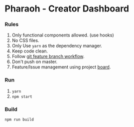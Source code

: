 # Pharaoh - Creator Dashboard

### Rules

1. Only functional components allowed. (use hooks)
2. No CSS files.
3. Only Use `yarn` as the dependency manager.
4. Keep code clean.
5. Follow [git feature branch workflow](https://www.atlassian.com/git/tutorials/comparing-workflows/feature-branch-workflow).
6. Don't push on master.
7. Feature/Issue management using project [board](https://github.com/HarshBhatia/pharaoh/projects/1).

### Run

1.  `yarn`
2.  `npm start`

### Build

`npm run build`
